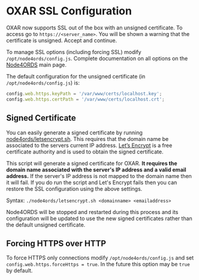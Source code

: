 # OXAR SSL Configuration

OXAR now supports SSL out of the box with an unsigned certificate. To access go to `https://<server_name>`. You will be shown a warning that the certificate is unsigned. Accept and continue.

To manage SSL options (including forcing SSL) modify `/opt/node4ords/config.js`. Complete documentation on all options on the [Node4ORDS](https://github.com/OraOpenSource/node4ords/) main page.

The default configuration for the unsigned certificate (in `/opt/node4ords/config.js`) is:

```js
config.web.https.keyPath = '/var/www/certs/localhost.key';
config.web.https.certPath = '/var/www/certs/localhost.crt';
```

## Signed Certificate

You can easily generate a signed certificate by running [node4ords/letsencrypt.sh](../node4ords/letsencrypt.sh). This requires that the domain name be associated to the servers current IP address. [Let’s Encrypt](https://letsencrypt.org/) is a free certificate authority and is used to obtain the signed certificate.

This script will generate a signed certificate for OXAR. **It requires the domain name associated with the server's IP address and a valid email address.** If the server's IP address is not mapped to the domain name then it will fail. If you do run the script and Let's Encrypt fails then you can restore the SSL configuration using the above settings.

Syntax: `./node4ords/letsencrypt.sh <domainname> <emailaddress>`

Node4ORDS will be stopped and restarted during this process and its configuration will be updated to use the new signed certificates rather than the default unsigned certificate.

## Forcing HTTPS over HTTP

To force HTTPS only connections modify `/opt/node4ords/config.js` and set `config.web.https.forceHttps = true`. In the future this option may be `true` by default.
